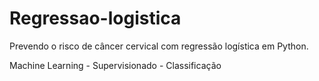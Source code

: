 # Regressao-logistica
Prevendo o risco de câncer cervical com regressão logística em Python.

Machine Learning - Supervisionado - Classificação
